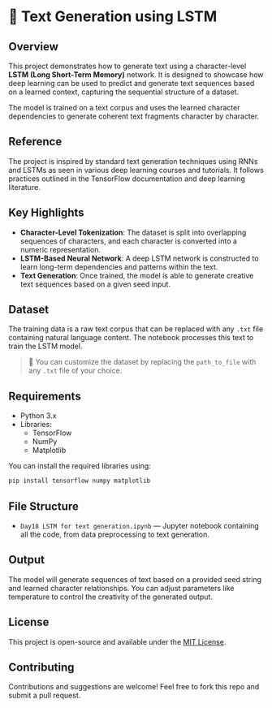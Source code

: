 # 🧠 Text Generation using LSTM

## Overview  
This project demonstrates how to generate text using a character-level **LSTM (Long Short-Term Memory)** network. It is designed to showcase how deep learning can be used to predict and generate text sequences based on a learned context, capturing the sequential structure of a dataset.

The model is trained on a text corpus and uses the learned character dependencies to generate coherent text fragments character by character.

## Reference  
The project is inspired by standard text generation techniques using RNNs and LSTMs as seen in various deep learning courses and tutorials. It follows practices outlined in the TensorFlow documentation and deep learning literature.

## Key Highlights  
- **Character-Level Tokenization**: The dataset is split into overlapping sequences of characters, and each character is converted into a numeric representation.
- **LSTM-Based Neural Network**: A deep LSTM network is constructed to learn long-term dependencies and patterns within the text.
- **Text Generation**: Once trained, the model is able to generate creative text sequences based on a given seed input.

## Dataset  
The training data is a raw text corpus that can be replaced with any `.txt` file containing natural language content. The notebook processes this text to train the LSTM model.

> 📌 You can customize the dataset by replacing the `path_to_file` with any `.txt` file of your choice.

## Requirements  
- Python 3.x  
- Libraries:
  - TensorFlow
  - NumPy
  - Matplotlib

You can install the required libraries using:
```bash
pip install tensorflow numpy matplotlib
```

## File Structure  
- `Day18 LSTM for text generation.ipynb` — Jupyter notebook containing all the code, from data preprocessing to text generation.

## Output  
The model will generate sequences of text based on a provided seed string and learned character relationships. You can adjust parameters like temperature to control the creativity of the generated output.

## License  
This project is open-source and available under the [MIT License](LICENSE).

## Contributing  
Contributions and suggestions are welcome! Feel free to fork this repo and submit a pull request.

